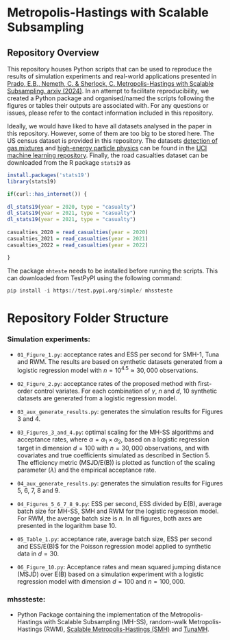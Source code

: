 # Metropolis-Hastings with Scalable Subsampling
## Repository Overview
This repository houses Python scripts that can be used to reproduce the results of simulation experiments and real-world applications presented in [Prado, E.B., Nemeth, C. & Sherlock, C. Metropolis-Hastings with Scalable Subsampling. arxiv (2024)](https://arxiv.org/pdf/2407.19602). In an attempt to facilitate reproducibility, we created a Python package and organised/named the scripts following the figures or tables their outputs are associated with. For any questions or issues, please refer to the contact information included in this repository.

Ideally, we would have liked to have all datasets analysed in the paper in this repository. However, some of them are too big to be stored here. The US census dataset is provided in this repository. The datasets [detection of gas mixtures](https://archive.ics.uci.edu/dataset/322/gas+sensor+array+under+dynamic+gas+mixtures) and [high-energy particle physics](https://archive.ics.uci.edu/dataset/347/hepmass) can be found in the [UCI machine learning repository](https://archive.ics.uci.edu/). Finally, the road casualties dataset can be downloaded from the R package `stats19` as

```r
install.packages('stats19')
library(stats19)

if(curl::has_internet()) {
  
dl_stats19(year = 2020, type = "casualty")
dl_stats19(year = 2021, type = "casualty")
dl_stats19(year = 2021, type = "casualty")
  
casualties_2020 = read_casualties(year = 2020)
casualties_2021 = read_casualties(year = 2021)
casualties_2022 = read_casualties(year = 2022)

}
```

The package `mhteste` needs to be installed before running the scripts. This can downloaded from TestPyPI using the following command:

```python
pip install -i https://test.pypi.org/simple/ mhssteste
```

# Repository Folder Structure

### Simulation experiments:

* `01_Figure_1.py`: acceptance rates and ESS per second for SMH-1, Tuna and RWM. The results are based on synthetic datasets generated from a logistic regression model with $n = 10^{4.5} \approx 30,000$ observations.

* `02_Figure_2.py`: acceptance rates of the proposed method with first-order control variates. For each combination of $\gamma$, $n$ and $d$, $10$ synthetic datasets are generated from a logistic regression model.

* `03_aux_generate_results.py`: generates the simulation results for Figures 3 and 4.

* `03_Figures_3_and_4.py`: optimal scaling for the MH-SS algorithms and acceptance rates, where $\alpha = \alpha_1 \times \alpha_2$, based on a logistic regression target in dimension $d=100$ with $n=30,000$ observations, and with covariates and true coefficients simulated as described in Section 5. The efficiency metric (MSJD/E(B)) is plotted as function of the scaling parameter ($\lambda$) and the empirical acceptance rate. 

* `04_aux_generate_results.py`: generates the simulation results for Figures 5, 6, 7, 8 and 9.

* `04_Figures_5_6_7_8_9.py`: ESS per second, ESS divided by E(B), average batch size for MH-SS, SMH and RWM for the logistic regression model. For RWM, the average batch size is $n$. In all figures, both axes are presented in the logarithm base 10.

* `05_Table_1.py`: acceptance rate, average batch size, ESS per second and ESS/E(B)$ for the Poisson regression model applied to synthetic data in $d=30$.
  
* `06_Figure_10.py`: Acceptance rates and mean squared jumping distance (MSJD) over E(B) based on a simulation experiment with a logistic regression model with dimension $d = 100$ and $n=100,000$.

### mhssteste:
   * Python Package containing the implementation of the Metropolis-Hastings with Scalable Subsampling (MH-SS), random-walk Metropolis-Hastings (RWM), [Scalable Metropolis-Hastings (SMH)](http://proceedings.mlr.press/v97/cornish19a/cornish19a.pdf) and [TunaMH](https://proceedings.neurips.cc/paper/2020/file/e2a7555f7cabd6e31aef45cb8cda4999-Paper.pdf).

